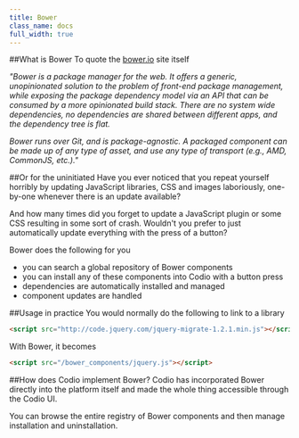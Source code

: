 ```yaml
---
title: Bower
class_name: docs
full_width: true
---
```


##What is Bower
To quote the [bower.io](http://bower.io) site itself

*"Bower is a package manager for the web. It offers a generic, unopinionated solution to the problem of front-end package management, while exposing the package dependency model via an API that can be consumed by a more opinionated build stack. There are no system wide dependencies, no dependencies are shared between different apps, and the dependency tree is flat.*

*Bower runs over Git, and is package-agnostic. A packaged component can be made up of any type of asset, and use any type of transport (e.g., AMD, CommonJS, etc.)."*

##Or for the uninitiated
Have you ever noticed that you repeat yourself horribly by updating JavaScript libraries, CSS and images laboriously, one-by-one whenever there is an update available?

And how many times did you forget to update a JavaScript plugin or some CSS resulting in some sort of crash. Wouldn't you prefer to just automatically update everything with the press of a button?

Bower does the following for you

- you can search a global repository of Bower components
- you can install any of these components into Codio with a button press
- dependencies are automatically installed and managed
- component updates are handled

##Usage in practice
You would normally do the following to link to a library

```html
<script src="http://code.jquery.com/jquery-migrate-1.2.1.min.js"></script>
```

With Bower, it becomes

```html
<script src="/bower_components/jquery.js"></script>
```


##How does Codio implement Bower?
Codio has incorporated Bower directly into the platform itself and made the whole thing accessible through the Codio UI.

You can browse the entire registry of Bower components and then manage installation and uninstallation.
